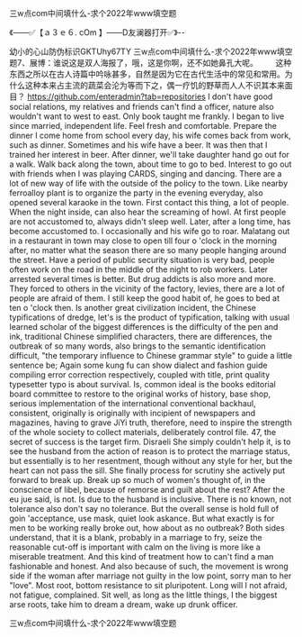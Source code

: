 三w点com中间填什么-求个2022年www填空题

《——✅【ａ３ｅ６. cOm 】——D友澜器打开✅》--

幼小的心山防伪标识GKTUhy67TY
三w点com中间填什么-求个2022年www填空题7、展博：谁说这是双人海报了，哦，这是你啊，还不如她鼻孔大呢。
　　这种东西之所以在古人诗篇中吟咏甚多，自然是因为它在古代生活中的常见和常用。为什么这种本来占主流的蔬菜会沦为等而下之，偶一疗饥的野草而人人不识其本来面目？
https://github.com/enteradmin?tab=repositories
I don't have good social relations, my relatives and friends can't find a officer, nature also wouldn't want to west to east.
Only book taught me frankly.
I began to live since married, independent life.
Feel fresh and comfortable.
Prepare the dinner I come home from school every day, his wife comes back from work, such as dinner.
Sometimes and his wife have a beer.
It was then that I trained her interest in beer.
After dinner, we'll take daughter hand go out for a walk.
Walk back along the town, about time to go to bed.
Interest to go out with friends when I was playing CARDS, singing and dancing.
There are a lot of new way of life with the outside of the policy to the town.
Like nearby ferroalloy plant is to organize the party in the evening everyday, also opened several karaoke in the town.
First contact this thing, a lot of people.
When the night inside, can also hear the screaming of howl.
At first people are not accustomed to, always didn't sleep well.
Later, after a long time, has become accustomed to.
I occasionally and his wife go to roar.
Malatang out in a restaurant in town may close to open till four o 'clock in the morning after, no matter what the season there are so many people hanging around the street.
Have a period of public security situation is very bad, people often work on the road in the middle of the night to rob workers.
Later arrested several times is better.
But drug addicts is also more and more.
They forced to others in the vicinity of the factory, levies, there are a lot of people are afraid of them.
I still keep the good habit of, he goes to bed at ten o 'clock then.
Is another great civilization incident, the Chinese typifications of dredge, let's is the product of typification, talking with usual learned scholar of the biggest differences is the difficulty of the pen and ink, traditional Chinese simplified characters, there are differences, the outbreak of so many words, also brings to the semantic identification difficult, "the temporary influence to Chinese grammar style" to guide a little sentence be;
Again some kung fu can show dialect and fashion guide compiling error correction respectively, coupled with title, print quality typesetter typo is about survival.
Is, common ideal is the books editorial board committee to restore to the original works of history, base shop, serious implementation of the international conventional backhaul, consistent, originally is originally with incipient of newspapers and magazines, having to grave JiYi truth, therefore, need to inspire the strength of the whole society to collect materials, deliberately control file.
47, the secret of success is the target firm.
Disraeli
She simply couldn't help it, is to see the husband from the action of reason is to protect the marriage status, but essentially is to her resentment, though without any style for her, but the heart can not pass the sill.
She finally process for scrutiny she actively put forward to break up.
Break up so much of women's thought of, in the conscience of libel, because of remorse and guilt about the rest?
After the eu jue said, is not.
Is due to the husband is inclusive.
There is no known, not tolerance also don't say no tolerance.
But the overall sense is hold full of goin 'acceptance, use mask, quiet look askance.
But what exactly is for men to be working really broke out, how about as no outbreak?
Both sides understand, that it is a blank, probably in a marriage to fry, seize the reasonable cut-off is important with calm on the living is more like a miserable treatment.
And this kind of treatment how to can't find a man fashionable and honest.
And also because of such, the movement is wrong side if the woman after marriage not guilty in the low point, sorry man to her "love".
Most root, bottom resistance to sit pluripotent.
Long will I not afraid, not fatigue, complained.
Sit well, as long as the little things, I the biggest arse roots, take him to dream a dream, wake up drunk officer.




三w点com中间填什么-求个2022年www填空题
